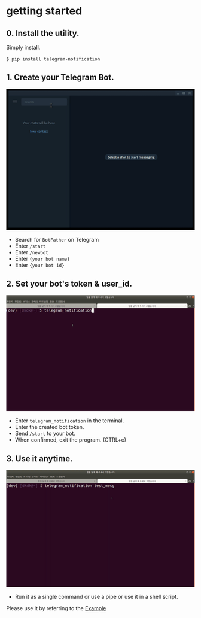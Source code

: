 

# getting started

## 0. Install the utility.

Simply install.
```
$ pip install telegram-notification
```

## 1. Create your Telegram Bot.
![res01](https://raw.githubusercontent.com/dankernel/telegram_notification/main/res/01.gif)


- Search for `BotFather` on Telegram
- Enter `/start`
- Enter `/newbot`
- Enter `{your bot name}`
- Enter `{your bot id}`

## 2. Set your bot's token & user_id. 

![res02](https://raw.githubusercontent.com/dankernel/telegram_notification/main/res/02.gif)


- Enter `telegram_notification` in the terminal.
- Enter the created bot token.
- Send `/start` to your bot.
- When confirmed, exit the program. (CTRL+c)

## 3. Use it anytime.

![res03](https://raw.githubusercontent.com/dankernel/telegram_notification/main/res/03.gif)


- Run it as a single command or use a pipe or use it in a shell script.

Please use it by referring to the [Example](https://github.com/dankernel/telegram_notification/blob/dev/docs/sample.md)
